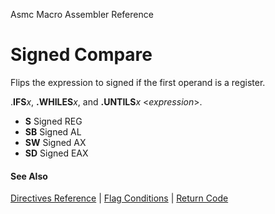 Asmc Macro Assembler Reference

# Signed Compare

Flips the expression to signed if the first operand is a register.

.**IFS**_x_, **.WHILES**_x_, and **.UNTILS**_x_ <_expression_>.

- **S** Signed REG
- **SB** Signed AL
- **SW** Signed AX
- **SD** Signed EAX

#### See Also

[Directives Reference](readme.md) | [Flag Conditions](flag-conditions.md) | [Return Code](return-code.md)
